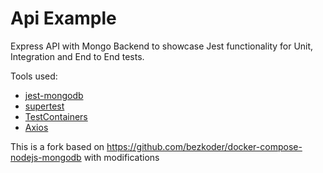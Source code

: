 # Api Example

Express API with Mongo Backend to showcase Jest functionality for Unit, Integration and End to End tests.

Tools used:
  - [jest-mongodb](https://github.com/shelfio/jest-mongodb)
  - [supertest](https://github.com/ladjs/supertest)
  - [TestContainers](https://node.testcontainers.org/)
  - [Axios](https://axios-http.com/docs/intro)

This is a fork based on https://github.com/bezkoder/docker-compose-nodejs-mongodb with modifications